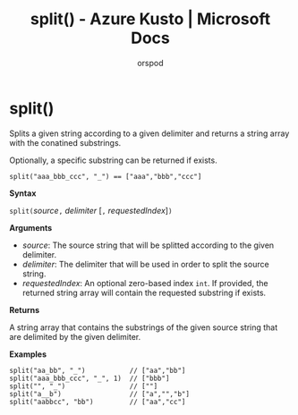 ﻿---
title: split() - Azure Kusto | Microsoft Docs
description: This article describes split() in Azure Kusto.
author: orspod
ms.author: v-orspod
ms.reviewer: mblythe
ms.service: kusto
ms.topic: reference
ms.date: 09/24/2018
---
# split()

Splits a given string according to a given delimiter and returns a string array with the conatined substrings.

Optionally, a specific substring can be returned if exists.

    split("aaa_bbb_ccc", "_") == ["aaa","bbb","ccc"]

**Syntax**

`split(`*source*`,` *delimiter* [`,` *requestedIndex*]`)`

**Arguments**

* *source*: The source string that will be splitted according to the given delimiter.
* *delimiter*: The delimiter that will be used in order to split the source string.
* *requestedIndex*: An optional zero-based index `int`. If provided, the returned string array will contain the requested substring if exists. 

**Returns**

A string array that contains the substrings of the given source string that are delimited by the given delimiter.

**Examples**

```kusto
split("aa_bb", "_")           // ["aa","bb"]
split("aaa_bbb_ccc", "_", 1)  // ["bbb"]
split("", "_")                // [""]
split("a__b")                 // ["a","","b"]
split("aabbcc", "bb")         // ["aa","cc"]
```